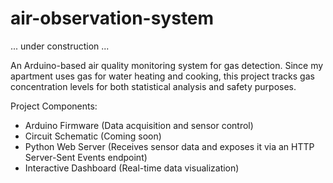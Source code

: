 # air-observation-system

... under construction ...

An Arduino-based air quality monitoring system for gas detection. Since my apartment uses gas for water heating and cooking, this project tracks gas concentration levels for both statistical analysis and safety purposes.

Project Components:
- Arduino Firmware (Data acquisition and sensor control)
- Circuit Schematic (Coming soon)
- Python Web Server (Receives sensor data and exposes it via an HTTP Server-Sent Events endpoint)
- Interactive Dashboard (Real-time data visualization)
